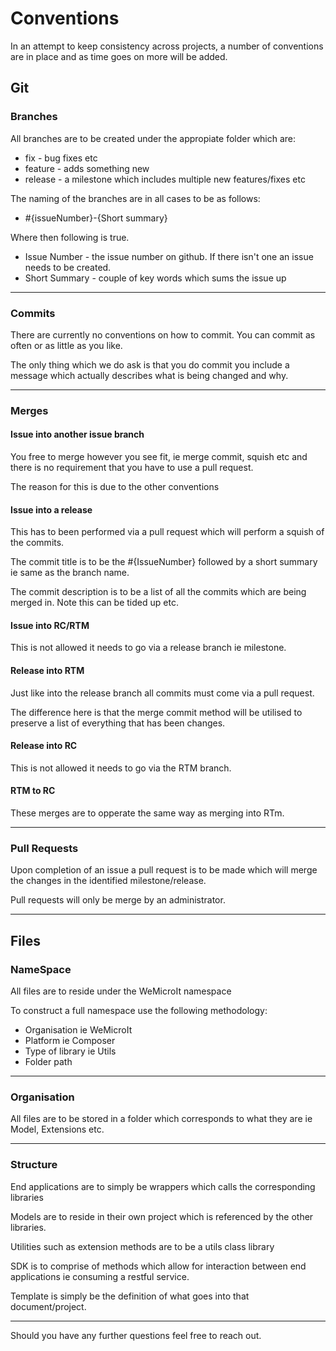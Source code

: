 <h1>Conventions</h1>
<p>In an attempt to keep consistency across projects, a number of conventions are in place and as time goes on more will be added.</p>
<h2>Git</h2>
<h3>Branches</h3>
<p>All branches are to be created under the appropiate folder which are:</p>
<ul>
<li>fix - bug fixes etc</li>
<li>feature - adds something new</li>
<li>release - a milestone which includes multiple new features/fixes etc</li>
</ul>
<p>The naming of the branches are in all cases to be as follows:</p>
<ul>
<li>#{issueNumber}-{Short summary}
</ul>
<p>Where then following is true.</p>
<ul>
<li>Issue Number - the issue number on github. If there isn't one an issue needs to be created.</li>
<li>Short Summary - couple of key words which sums the issue up</li>
</ul>
<hr />
<h3>Commits</h3>
<p>There are currently no conventions on how to commit. You can commit as often or as little as you like.</p>
<p>The only thing which we do ask is that you do commit you include a message which actually describes what is being changed and why.</p>
<hr />
<h3>Merges</h3>
<h4>Issue into another issue branch</h4>
<p>You free to merge however you see fit, ie merge commit, squish etc and there is no requirement that you have to use a pull request.</p>
<p>The reason for this is due to the other conventions</p>
<h4>Issue into a release</h4>
<p>This has to been performed via a pull request which will perform a squish of the commits. </p>
<p>The commit title is to be the #{IssueNumber} followed by a short summary ie same as the branch name. </p>
<p>The commit description is to be a list of all the commits which are being merged in. Note this can be tided up etc.</p>
<h4>Issue into RC/RTM</h4>
<p>This is not allowed it needs to go via a release branch ie milestone.</p>
<h4>Release into RTM </h4>
<p>Just like into the release branch all commits must come via a pull request. </p>
<p>The difference here is that the merge commit method will be utilised to preserve a list of everything that has been changes. </p>
<h4>Release into RC</h4>
<p>This is not allowed it needs to go via the RTM branch.</p>
<h4>RTM to RC</h4>
<p>These merges are to opperate the same way as merging into RTm.</p>
<hr />
<h3>Pull Requests</h3>
<p>Upon completion of an issue a pull request is to be made which will merge the changes in the identified milestone/release.</p>
<p>Pull requests will only be merge by an administrator.</p>
<hr />
<h2>Files</h2>
<h3>NameSpace</h3>
<p>All files are to reside under the WeMicroIt namespace</p>
<p>To construct a full namespace use the following methodology:</p>
<ul>
<li>Organisation ie WeMicroIt</li>
<li>Platform ie Composer</li>
<li>Type of library ie Utils</li>
<li>Folder path</li>
</ul>
<hr />
<h3>Organisation</h3>
<p>All files are to be stored in a folder which corresponds to what they are ie Model, Extensions etc.</p>
<hr />
<h3>Structure</h3>
<p>End applications are to simply be wrappers which calls the corresponding libraries</p>
<p>Models are to reside in their own project which is referenced by the other libraries. </p>
<p>Utilities such as extension methods are to be a utils class library</p>
<p>SDK is to comprise of methods which allow for interaction between end applications ie consuming a restful service.</p>
<p>Template is simply be the definition of what goes into that document/project.</p>
<hr />
<p>Should you have any further questions feel free to reach out. </p>